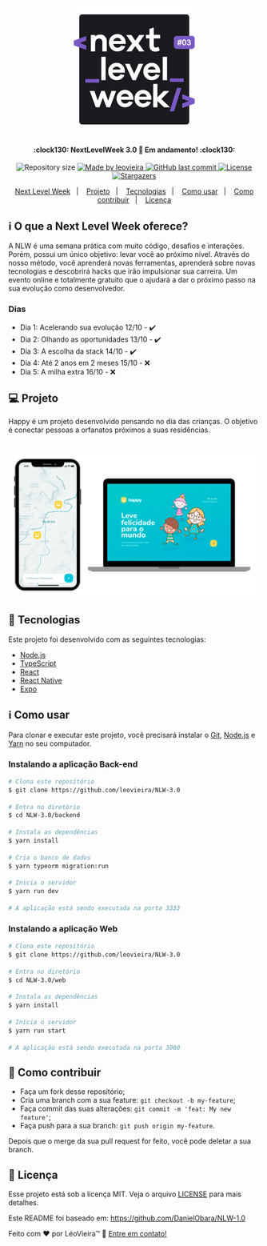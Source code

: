 <h1 align="center">
  <img alt="NextLevelWeek" title="#NextLevelWeek" src=".github/logo.png" width="250px" />
</h1>

<h4 align="center">
  :clock130:  NextLevelWeek 3.0 🚀 Em andamento! :clock130:
</h4>

<p align="center">
  <img alt="Repository size" src="https://img.shields.io/github/repo-size/leovieira/NLW-3.0?style=flat&color=7159c1&labelColor=000000" />
  <a href="https://www.leovieira.dev">
    <img alt="Made by leovieira" src="https://img.shields.io/static/v1?label=made%20by&message=leovieira&style=flat&color=7159c1&labelColor=000000" />
  </a>
  <a href="https://github.com/leovieira/NLW-3.0/commits/main">
    <img alt="GitHub last commit" src="https://img.shields.io/github/last-commit/leovieira/NLW-3.0?style=flat&color=7159c1&labelColor=000000" />
  </a>
  <a href="https://github.com/leovieira/NLW-3.0/blob/main/LICENSE">
    <img alt="License" src="https://img.shields.io/static/v1?label=license&message=MIT&style=flat&color=7159c1&labelColor=000000" />
  </a>
  <a href="https://github.com/leovieira/NLW-3.0/stargazers">
    <img alt="Stargazers" src="https://img.shields.io/github/stars/leovieira/NLW-3.0?style=flat&logo=github&color=7159c1&labelColor=000000" />
  </a>
</p>

<p align="center">
  <a href="#information_source-o-que-a-next-level-week-oferece">Next Level Week</a>&nbsp;&nbsp;&nbsp;|&nbsp;&nbsp;&nbsp;
  <a href="#-projeto">Projeto</a>&nbsp;&nbsp;&nbsp;|&nbsp;&nbsp;&nbsp;
  <a href="#rocket-tecnologias">Tecnologias</a>&nbsp;&nbsp;&nbsp;|&nbsp;&nbsp;&nbsp;
  <a href="#information_source-como-usar">Como usar</a>&nbsp;&nbsp;&nbsp;|&nbsp;&nbsp;&nbsp;
  <a href="#-como-contribuir">Como contribuir</a>&nbsp;&nbsp;&nbsp;|&nbsp;&nbsp;&nbsp;
  <a href="#memo-licença">Licença</a>
</p>

## :information_source: O que a Next Level Week oferece?

A NLW é uma semana prática com muito código, desafios e interações. Porém, possui um único objetivo: levar você ao próximo nível.
Através do nosso método, você aprenderá novas ferramentas, aprenderá sobre novas tecnologias e descobrirá hacks que irão impulsionar sua carreira.
Um evento online e totalmente gratuito que o ajudará a dar o próximo passo na sua evolução como desenvolvedor.

### Dias

- Dia 1: Acelerando sua evolução 12/10 - :heavy_check_mark:
- Dia 2: Olhando as oportunidades 13/10 - :heavy_check_mark:
- Dia 3: A escolha da stack 14/10 - :heavy_check_mark:
- Dia 4: Até 2 anos em 2 meses 15/10 - :x:
- Dia 5: A milha extra 16/10 - :x:

## 💻 Projeto

Happy é um projeto desenvolvido pensando no dia das crianças. O objetivo é conectar pessoas a orfanatos próximos a suas residências.

<h1 align="center">
  <img alt="Happy" title="Happy" src=".github/capa.png" width="800px" />
</h1>

## :rocket: Tecnologias

Este projeto foi desenvolvido com as seguintes tecnologias:

- [Node.js][nodejs]
- [TypeScript][typescript]
- [React][reactjs]
- [React Native][rn]
- [Expo][expo]

## :information_source: Como usar

Para clonar e executar este projeto, você precisará instalar o [Git](https://git-scm.com), [Node.js][nodejs] e [Yarn][yarn] no seu computador.

### Instalando a aplicação Back-end

```bash
# Clona este repositório
$ git clone https://github.com/leovieira/NLW-3.0

# Entra no diretório
$ cd NLW-3.0/backend

# Instala as dependências
$ yarn install

# Cria o banco de dados
$ yarn typeorm migration:run

# Inicia o servidor
$ yarn run dev

# A aplicação está sendo executada na porta 3333
```

### Instalando a aplicação Web

```bash
# Clona este repositório
$ git clone https://github.com/leovieira/NLW-3.0

# Entra no diretório
$ cd NLW-3.0/web

# Instala as dependências
$ yarn install

# Inicia o servidor
$ yarn run start

# A aplicação está sendo executada na porta 3000
```

## 🤔 Como contribuir

- Faça um fork desse repositório;
- Cria uma branch com a sua feature: `git checkout -b my-feature`;
- Faça commit das suas alterações: `git commit -m 'feat: My new feature'`;
- Faça push para a sua branch: `git push origin my-feature`.

Depois que o merge da sua pull request for feito, você pode deletar a sua branch.

## :memo: Licença

Esse projeto está sob a licença MIT. Veja o arquivo [LICENSE](https://github.com/leovieira/NLW-3.0/blob/main/LICENSE) para mais detalhes.

Este README foi baseado em: https://github.com/DanielObara/NLW-1.0

Feito com ❤️ por LéoVieira™ :wave: [Entre em contato!](https://www.leovieira.dev)

[nodejs]: https://nodejs.org/
[typescript]: https://www.typescriptlang.org/
[expo]: https://expo.io/
[reactjs]: https://reactjs.org
[rn]: https://facebook.github.io/react-native/
[yarn]: https://yarnpkg.com/
